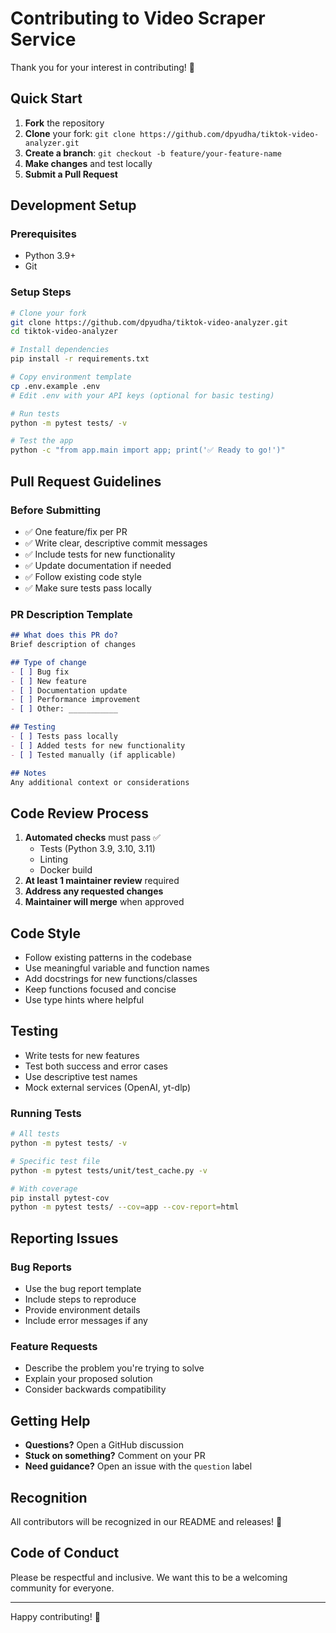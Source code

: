 # Contributing to Video Scraper Service

Thank you for your interest in contributing! 🎉

## Quick Start

1. **Fork** the repository
2. **Clone** your fork: `git clone https://github.com/dpyudha/tiktok-video-analyzer.git`
3. **Create a branch**: `git checkout -b feature/your-feature-name`
4. **Make changes** and test locally
5. **Submit a Pull Request**

## Development Setup

### Prerequisites
- Python 3.9+ 
- Git

### Setup Steps
```bash
# Clone your fork
git clone https://github.com/dpyudha/tiktok-video-analyzer.git
cd tiktok-video-analyzer

# Install dependencies
pip install -r requirements.txt

# Copy environment template
cp .env.example .env
# Edit .env with your API keys (optional for basic testing)

# Run tests
python -m pytest tests/ -v

# Test the app
python -c "from app.main import app; print('✅ Ready to go!')"
```

## Pull Request Guidelines

### Before Submitting
- ✅ One feature/fix per PR
- ✅ Write clear, descriptive commit messages
- ✅ Include tests for new functionality  
- ✅ Update documentation if needed
- ✅ Follow existing code style
- ✅ Make sure tests pass locally

### PR Description Template
```markdown
## What does this PR do?
Brief description of changes

## Type of change
- [ ] Bug fix
- [ ] New feature
- [ ] Documentation update
- [ ] Performance improvement
- [ ] Other: ___________

## Testing
- [ ] Tests pass locally
- [ ] Added tests for new functionality
- [ ] Tested manually (if applicable)

## Notes
Any additional context or considerations
```

## Code Review Process

1. **Automated checks** must pass ✅
   - Tests (Python 3.9, 3.10, 3.11)
   - Linting
   - Docker build
2. **At least 1 maintainer review** required
3. **Address any requested changes**
4. **Maintainer will merge** when approved

## Code Style

- Follow existing patterns in the codebase
- Use meaningful variable and function names
- Add docstrings for new functions/classes
- Keep functions focused and concise
- Use type hints where helpful

## Testing

- Write tests for new features
- Test both success and error cases
- Use descriptive test names
- Mock external services (OpenAI, yt-dlp)

### Running Tests
```bash
# All tests
python -m pytest tests/ -v

# Specific test file
python -m pytest tests/unit/test_cache.py -v

# With coverage
pip install pytest-cov
python -m pytest tests/ --cov=app --cov-report=html
```

## Reporting Issues

### Bug Reports
- Use the bug report template
- Include steps to reproduce
- Provide environment details
- Include error messages if any

### Feature Requests
- Describe the problem you're trying to solve
- Explain your proposed solution
- Consider backwards compatibility

## Getting Help

- **Questions?** Open a GitHub discussion
- **Stuck on something?** Comment on your PR
- **Need guidance?** Open an issue with the `question` label

## Recognition

All contributors will be recognized in our README and releases! 🌟

## Code of Conduct

Please be respectful and inclusive. We want this to be a welcoming community for everyone.

---

Happy contributing! 🚀